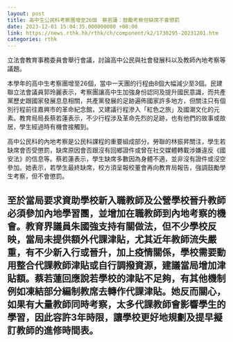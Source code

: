```yaml
---
layout: post
title: 高中生公民科考察團增至26個　蔡若蓮：鼓勵考察但缺席不會懲罰
date: 2023-12-01 15:04:35.000000000 +08:00
link: https://news.rthk.hk/rthk/ch/component/k2/1730295-20231201.htm
categories: rthk
---
```


立法會教育事務委員會舉行會議，討論高中公民與社會發展科以及教師內地考察等議題。

本學年的高中生考察團增至26個，當中一天團的行程由8個大幅減少至3個。民建聯立法會議員郭玲麗表示，考察團讓高中生加強身份認同及提升國民意識，而共產黨歷史跟國家發展息息相關，共產黨發展的足跡遍佈國家許多地方，但關注只有個別行程前往嘉興市的革命紀念館，又建議行程滲入「紅色之旅」及國潮文化的元素。教育局局長蔡若蓮表示，不少行程涉及革命先烈的足跡，也有他們的故事或故居，學生經過時有機會接觸到。

高中公民科的內地考察是公民科課程的重要組成部分。勞聯的林振昇關注，學生若缺席會否受懲罰，缺席原因會否跟沒有回鄉證件或曾在社交媒體轉載涉嫌違反《國安法》的信息等。蔡若蓮表示，學生缺席多數因為身體不適，並非沒有證件或沒空參加。她表示，若學生最終缺席，校方須呈報校董會再向教育局報告，強調鼓勵學生考察，但不會懲罰。

至於當局要求資助學校新入職教師及公營學校晉升教師必須參加內地學習團，並增加在職教師到內地考察的機會。教育界議員朱國強支持有關做法，但不少學校反映，當局未提供額外代課津貼，尤其近年教師流失嚴重，有不少新入行或晉升，加上疫情關係，學校需要動用整合代課教師津貼或自行調撥資源，建議當局增加津貼額。蔡若蓮回應說若學校的津貼不足夠，有其他機制例如凍結部分編制教席去轉作代課津貼。她反而關心，如果有大量教師同時考察，太多代課教師會影響學生的學習，因此容許3年時限，讓學校更好地規劃及提早擬訂教師的進修時間表。
-
